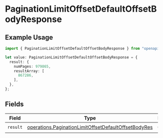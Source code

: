 # PaginationLimitOffsetDefaultOffsetBodyResponse

## Example Usage

```typescript
import { PaginationLimitOffsetDefaultOffsetBodyResponse } from "openapi/sdk/models/operations";

let value: PaginationLimitOffsetDefaultOffsetBodyResponse = {
  result: {
    numPages: 979865,
    resultArray: [
      867286,
    ],
  },
};
```

## Fields

| Field                                                                                                                               | Type                                                                                                                                | Required                                                                                                                            | Description                                                                                                                         |
| ----------------------------------------------------------------------------------------------------------------------------------- | ----------------------------------------------------------------------------------------------------------------------------------- | ----------------------------------------------------------------------------------------------------------------------------------- | ----------------------------------------------------------------------------------------------------------------------------------- |
| `result`                                                                                                                            | [operations.PaginationLimitOffsetDefaultOffsetBodyRes](../../../sdk/models/operations/paginationlimitoffsetdefaultoffsetbodyres.md) | :heavy_check_mark:                                                                                                                  | N/A                                                                                                                                 |